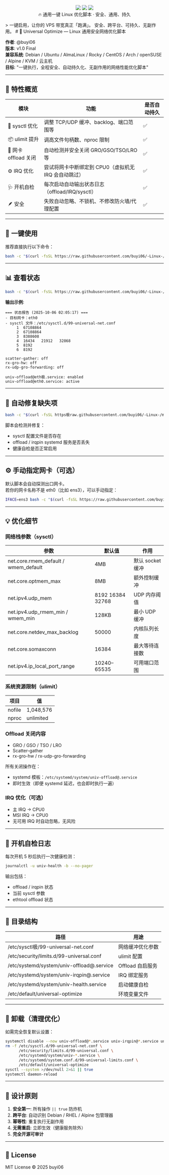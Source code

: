 <p align="center">
  <img src="https://img.shields.io/badge/Linux-Optimize-brightgreen?style=for-the-badge&logo=linux" />
  <img src="https://img.shields.io/badge/Safe-Stable-blue?style=for-the-badge&logo=shield" />
  <img src="https://img.shields.io/badge/Bash-Script-orange?style=for-the-badge&logo=gnubash" />
  <br>
  🔥 通用一键 Linux 优化脚本 · 安全、通用、持久
</p>
> 一键启用，让你的 VPS 带宽真正「跑满」。
安全、跨平台、可持久、无副作用。
# 🧠 Universal Optimize — Linux 通用安全网络优化脚本

**作者**: @buyi06  
**版本**: v1.0 Final  
**兼容系统**: Debian / Ubuntu / AlmaLinux / Rocky / CentOS / Arch / openSUSE / Alpine / KVM / 云主机  
**目标**: "一键执行，全程安全、自动持久化、无副作用的网络性能优化脚本"

---

## 🚀 特性概览

| 模块 | 功能 | 是否自动持久 |
|------|------|-------------|
| 🔧 sysctl 优化 | 调整 TCP/UDP 缓冲、backlog、端口范围等 | ✅ |
| 📦 ulimit 提升 | 调高文件句柄数、nproc 限制 | ✅ |
| 🧩 网卡 offload 关闭 | 自动检测并安全关闭 GRO/GSO/TSO/LRO 等 | ✅ |
| ⚙️ IRQ 优化 | 尝试将网卡中断绑定到 CPU0（虚拟机无 IRQ 会自动跳过） | ✅ |
| 🩺 开机自检 | 每次启动自动输出状态日志（offload/IRQ/sysctl） | ✅ |
| 🪶 安全 | 失败自动忽略、不锁机、不修改防火墙/代理配置 | ✅ |

---

## 🧰 一键使用

推荐直接执行以下命令：

```bash
bash -c "$(curl -fsSL https://raw.githubusercontent.com/buyi06/-Linux-/main/universal_optimize.sh)"
```

---

## 📊 查看状态

```bash
bash -c "$(curl -fsSL https://raw.githubusercontent.com/buyi06/-Linux-/main/universal_optimize.sh)" status
```

**输出示例**:
```
=== 状态报告 (2025-10-06 02:05:17) ===
- 目标网卡：eth0
- sysctl 文件：/etc/sysctl.d/99-universal-net.conf
     1  67108864
     2  67108864
     3  8388608
     4  16434   21912   32868
     5  8192
     6  8192

scatter-gather: off
rx-gro-hw: off
rx-udp-gro-forwarding: off

univ-offload@eth极.service: enabled
univ-offload@eth0.service: active
```

---

## 🔁 自动修复缺失项

```bash
bash -c "$(curl -fsSL https极raw.githubusercontent.com/buyi06/-Linux-/main/universal_optimize.sh)" repair
```

脚本会检测并修复：
- sysctl 配置文件是否存在
- offload / irqpin systemd 服务是否丢失
- 健康自检是否正常启用

---

## ⚙️ 手动指定网卡（可选）

默认脚本会自动探测出口网卡。  
若你的网卡名称不是 eth0（比如 ens3），可以手动指定：

```bash
IFACE=ens3 bash -c "$(curl -fsSL https://raw.githubusercontent.com/buyi06/-Linux-/main/universal_optimize.sh)" apply
```

---

## 💡 优化细节

### 网络栈参数（sysctl）

| 参数 | 默认值 | 作用 |
|------|--------|------|
| net.core.rmem_default / wmem_default | 4MB | 默认 socket 缓冲 |
| net.core.optmem_max | 8MB | 额外控制缓冲 |
| net.ipv4.udp_mem | 8192 16384 32768 | UDP 内存阈值 |
| net.ipv4.udp_rmem_min / wmem_min | 128KB | 最小 UDP 缓冲 |
| net.core.netdev_max_backlog | 50000 | 内核队列长度 |
| net.core.somaxconn | 16384 | 最大等待连接数 |
| net.ipv4.ip_local_port_range | 10240–65535 | 可用端口范围 |

### 系统资源限制（ulimit）

| 项目 | 值 |
|------|----|
| nofile | 1,048,576 |
| nproc | unlimited |

### Offload 关闭内容
- GRO / GSO / TSO / LRO
- Scatter-gather
- rx-gro-hw / rx-udp-gro-forwarding

所有关闭操作在：
- systemd 模板：`/etc/systemd/system/univ-offload@.service`
- 即时生效（即便 systemd 延迟，也会即时执行一遍）

### IRQ 优化（可选）
- 主 IRQ → CPU0
- MSI IRQ → CPU0
- 无可用 IRQ 时自动忽略，无风险

---

## 🩵 开机自检日志

每次开机 5 秒后执行一次健康检测：

```bash
journalctl -u univ-health -b --no-pager
```

输出包括：
- offload / irqpin 状态
- 当前 sysctl 参数
- ethtool offload 状态

---

## 🧩 目录结构

| 路径 | 用途 |
|------|------|
| /etc/sysctl极/99-universal-net.conf | 网络缓冲优化参数 |
| /etc/security/limits.d/99-universal.conf | ulimit 配置 |
| /etc/systemd/system/univ-offload@.service | Offload 自启服务 |
| /etc/systemd/system/univ-irqpin@.service | IRQ 绑定服务 |
| /etc/systemd/system/univ-health.service | 启动健康自检 |
| /etc/default/universal-optimize | 环境变量文件 |

---

## 🧱 卸载（清理优化）

如需完全恢复默认设置：

```bash
systemctl disable --now univ-offload@*.service univ-irqpin@*.service univ-health.service
rm -f /etc/sysctl.d/99-universal-net.conf \
      /etc/security/limits.d/99-universal.conf \
      /etc/systemd/system/univ-*.service \
      /etc/systemd/system.conf.d/99-universal-limits.conf \
      /etc/default/universal-optimize
sysctl --system >/dev/null 2>&1 || true
systemctl daemon-reload
```

---

## 🧠 设计原则

1. **安全第一**: 所有操作 `|| true` 防炸机
2. **跨平台**: 自动识别 Debian / RHEL / Alpine 包管理器
3. **幂等性**: 重复执行无副作用
4. **无需重启**: 立即生效（健康服务除外）
5. **完全开源可审计**

---

## 🧾 License

MIT License © 2025 buyi06
